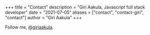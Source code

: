 +++
title = "Contact"
description = "Giri Aakula, Javascript full stack developer"
date = "2021-07-05"
aliases = ["contact", "contact-giri", "contact"]
author = "Giri Aakula"
+++

Follow me, [@giriaakula](https://twitter.com/giriaakula).